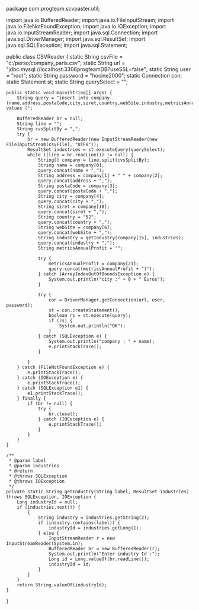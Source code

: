 package com.progteam.scvpaster.util;

import java.io.BufferedReader;
import java.io.FileInputStream;
import java.io.FileNotFoundException;
import java.io.IOException;
import java.io.InputStreamReader;
import java.sql.Connection;
import java.sql.DriverManager;
import java.sql.ResultSet;
import java.sql.SQLException;
import java.sql.Statement;

public class CSVReader {
	static String csvFile = "c:/perso/company_paris.csv";
	static String url = "jdbc:mysql://localhost:3306progteamDB?useSSL=false";
	static String user = "root";
	static String password = "hocine2000";
	static Connection con;
	static Statement st;
	static String querySelect = "";

	public static void main(String[] args) {
		String query = "insert into company (name,address,postaCode,city,siret,country,webSite,industry,metricsAnnualProfit) values (";

		BufferedReader br = null;
		String line = "";
		String cvsSplitBy = ",";
		try {
			br = new BufferedReader(new InputStreamReader(new FileInputStream(csvFile), "UTF8"));
			ResultSet industries = st.executeQuery(querySelect);
			while ((line = br.readLine()) != null) {
				String[] company = line.split(cvsSplitBy);
				String name = company[0];
				query.concat(name + ",");
				String address = company[1] + " " + company[2];
				query.concat(address + ",");
				String postaCode = company[3];
				query.concat(postaCode + ",");
				String city = company[4];
				query.concat(city + ",");
				String siret = company[10];
				query.concat(siret + ",");
				String country = "52";
				query.concat(country + ",");
				String webSite = company[6];
				query.concat(webSite + ",");
				String industry = getIndustry(company[15], industries);
				query.concat(industry + ",");
				String metricsAnnualProfit = "";

				try {
					metricsAnnualProfit = company[21];
					query.concat(metricsAnnualProfit + ")");
				} catch (ArrayIndexOutOfBoundsException e) {
					System.out.println("city :" + 0 + " Euros");
				}

				try {
					con = DriverManager.getConnection(url, user, password);
					st = con.createStatement();
					boolean rs = st.execute(query);
					if (rs) {
						System.out.println("OK");
					}
				} catch (SQLException e) {
					System.out.println("company : " + name);
					e.printStackTrace();
				}

			}
		} catch (FileNotFoundException e) {
			e.printStackTrace();
		} catch (IOException e) {
			e.printStackTrace();
		} catch (SQLException e1) {
			e1.printStackTrace();
		} finally {
			if (br != null) {
				try {
					br.close();
				} catch (IOException e) {
					e.printStackTrace();
				}
			}
		}
	}

	/**
	 * @param label
	 * @param industries
	 * @return
	 * @throws SQLException
	 * @throws IOException
	 */
	private static String getIndustry(String label, ResultSet industries) throws SQLException, IOException {
		Long industryId = null;
		if (industries.next()) {
			{
				String industry = industries.getString(2);
				if (industry.contains(label)) {
					industryId = industries.getLong(1);
				} else {
					InputStreamReader r = new InputStreamReader(System.in);
					BufferedReader br = new BufferedReader(r);
					System.out.println("Enter industry Id :");
					Long id = Long.valueOf(br.readLine());
					industryId = id;
				}
			}
		}
		return String.valueOf(industryId);
	}
}
